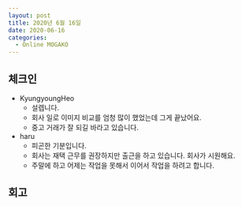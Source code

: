 ```yaml
---
layout: post
title: 2020년 6월 16일
date: 2020-06-16
categories:
  - Online MOGAKO
---
```


## 체크인

- KyungyoungHeo
  - 설렙니다.
  - 회사 일로 이미지 비교를 엄청 많이 했었는데 그게 끝났어요.
  - 중고 거래가 잘 되길 바라고 있습니다.
- haru
  - 피곤한 기분입니다.
  - 회사는 재택 근무를 권장하지만 출근을 하고 있습니다. 회사가 시원해요.
  - 주말에 하고 어제는 작업을 못해서 이어서 작업을 하려고 합니다.

## 회고
